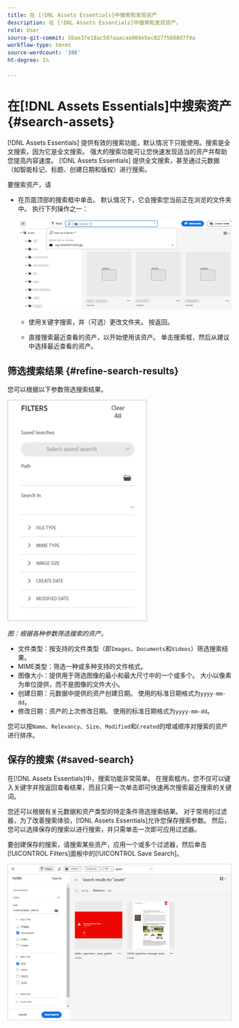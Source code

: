 ```yaml
---
title: 在 [!DNL Assets Essentials]中搜索和发现资产
description: 在 [!DNL Assets Essentials]中搜索和发现资产。
role: User
source-git-commit: 5bae37e18ac587aaacaa004e5ec02775888d7f9a
workflow-type: tm+mt
source-wordcount: '386'
ht-degree: 1%

---
```



# 在[!DNL Assets Essentials]中搜索资产 {#search-assets}

[!DNL Assets Essentials] 提供有效的搜索功能，默认情况下只能使用。搜索是全文搜索，因为它是全文搜索。 强大的搜索功能可让您快速发现适当的资产并帮助您提高内容速度。 [!DNL Assets Essentials] 提供全文搜索，甚至通过元数据（如智能标记、标题、创建日期和版权）进行搜索。

要搜索资产，请

* 在页面顶部的搜索框中单击。 默认情况下，它会搜索您当前正在浏览的文件夹中。 执行下列操作之一：

   ![搜索框](assets/search-box.png)

   * 使用关键字搜索，并（可选）更改文件夹。 按返回。

   * 直接搜索最近查看的资产，以开始使用该资产。 单击搜索框，然后从建议中选择最近查看的资产。

## 筛选搜索结果 {#refine-search-results}

您可以根据以下参数筛选搜索结果。

![搜索过滤器](assets/filters1.png)

*图：根据各种参数筛选搜索的资产。*

* 文件类型：按支持的文件类型（即`Images`、`Documents`和`Videos`）筛选搜索结果。
* MIME类型：筛选一种或多种支持的文件格式。<!-- TBD:  [supported file formats](/help/supported-file-formats.md). -->
* 图像大小：提供用于筛选图像的最小和最大尺寸中的一个或多个。 大小以像素为单位提供，而不是图像的文件大小。
* 创建日期：元数据中提供的资产创建日期。 使用的标准日期格式为`yyyy-mm-dd`。
* 修改日期：资产的上次修改日期。 使用的标准日期格式为`yyyy-mm-dd`。

您可以按`Name`、`Relevancy`、`Size`、`Modified`和`Created`的增减顺序对搜索的资产进行排序。

## 保存的搜索 {#saved-search}

在[!DNL Assets Essentials]中，搜索功能非常简单。 在搜索框内，您不仅可以键入关键字并按返回查看结果，而且只需一次单击即可快速再次搜索最近搜索的关键词。

您还可以根据有关元数据和资产类型的特定条件筛选搜索结果。 对于常用的过滤器，为了改善搜索体验，[!DNL Assets Essentials]允许您保存搜索参数。 然后，您可以选择保存的搜索以进行搜索，并只需单击一次即可应用过滤器。

要创建保存的搜索，请搜索某些资产，应用一个或多个过滤器，然后单击[!UICONTROL Filters]面板中的[!UICONTROL Save Search]。

![从“过滤器”面板保存搜索](assets/saved-search.png)

<!-- TBD: Search behavior. Full-text search. Ranking and rank boosts. Hidden assets.
Report poor UX that users can only save a filtered search and not a simple search.
.
Are other supported files fully indexed and support full-text search? Eg. audio/videos files can at best have metadata indexed.
Anything about ranking of assets displayed in search results?

What about temporarily hiding an asset (suspending search on it) from the search results? If an asset is undergoing review collaboration, should it be used by others? Should it be hidden in search?

When userA is searching and userB add an asset that matches search results, will the asset display in search as soon as userA refreshes the page? Assuming indexing is near real-time. May not be so for bulk uploads.
-->
